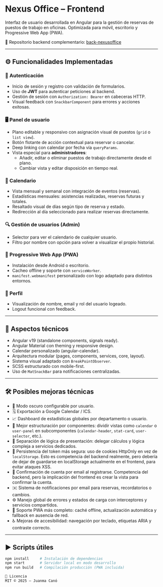 # Nexus Office – Frontend

Interfaz de usuario desarrollada en Angular para la gestión de reservas de puestos de trabajo en oficinas. Optimizada para móvil, escritorio y Progressive Web App (PWA).

🔗 Repositorio backend complementario: [back-nexusoffice](https://github.com/juanmacanos/back-nexusoffice)

---

## ⚙️ Funcionalidades Implementadas

### 🔐 Autenticación
- Inicio de sesión y registro con validación de formularios.
- Uso de **JWT** para autenticar peticiones al backend.
- Gestión de sesión con `Authorization: Bearer` en cabeceras HTTP.
- Visual feedback con `SnackbarComponent` para errores y acciones exitosas.

### 🖥️ Panel de usuario
- Plano editable y responsivo con asignación visual de puestos (`grid` o `list view`).
- Botón flotante de acción contextual para reservar o cancelar.
- Deep linking con calendar por fecha vía `queryParams`.
- Vista especial para **administradores**:
  - Añadir, editar o eliminar puestos de trabajo directamente desde el plano.
  - Cambiar vista y editar disposición en tiempo real.

### 📆 Calendario
- Vista mensual y semanal con integración de eventos (reservas).
- Estadísticas mensuales: asistencias realizadas, reservas futuras y totales.
- Resaltado visual de días según tipo de reserva y estado.
- Redirección al día seleccionado para realizar reservas directamente.

### 🔍 Gestión de usuarios (Admin)
- Selector para ver el calendario de cualquier usuario.
- Filtro por nombre con opción para volver a visualizar el propio historial.

### 📱 Progressive Web App (PWA)
- Instalación desde Android o escritorio.
- Cacheo offline y soporte con `serviceWorker`.
- `manifest.webmanifest` personalizado con logo adaptado para distintos entornos.

### 👤 Perfil
- Visualización de nombre, email y rol del usuario logeado.
- Logout funcional con feedback.

---

## 🧠 Aspectos técnicos

- Angular v19 (standalone components, signals ready).
- Angular Material con theming y responsive design.
- Calendar personalizado (angular-calendar).
- Arquitectura modular (pages, components, services, core, layout).
- Sistema visual adaptado con `BreakPointObserver`.
- SCSS estructurado con mobile-first.
- Uso de `MatSnackBar` para notificaciones centralizadas.

---

## 🛠️ Posibles mejoras técnicas

- 🌙 Modo oscuro configurable por usuario.
- 🗓️ Exportación a Google Calendar / ICS.
- 📈 Dashboard de estadísticas globales por departamento o usuario.
- 🧩 Mejor estructuración por componentes: dividir vistas como `calendar` o `user-panel` en subcomponentes (`calendar-header`, `stat-card`, `user-selector`, etc.).
- 🧠 Separación de lógica de presentación: delegar cálculos y lógica compleja a servicios dedicados.
- 🔐 Persistencia del token más segura: uso de cookies HttpOnly en vez de `localStorage`. Esto es competencia del backend realmente, pero debería de dejar de guardarse en localStorage actualmente en el frontend, para evitar ataques XSS.
- 📧 Confirmación de cuenta por email al registrarse. Competencia del backend, pero la implicación del frontend es crear la vista para confirmar la cuenta.
- ✉️ Sistema de notificaciones por email para reservas, recordatorios o cambios.
- ⚙️ Manejo global de errores y estados de carga con interceptores y servicios compartidos.
- 📲 Soporte PWA más completo: caché offline, actualización automática y fallback en ausencia de red.
- ♿ Mejoras de accesibilidad: navegación por teclado, etiquetas ARIA y contraste correcto.


---

## ▶️ Scripts útiles

```bash
npm install     # Instalación de dependencias
npm start       # Servidor local en modo desarrollo
npm run build   # Compilación producción (PWA incluida)

📄 Licencia
MIT © 2025 – Juanma Canó



